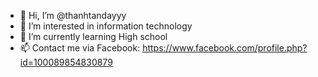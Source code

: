 - 👋 Hi, I’m @thanhtandayyy
- 👀 I’m interested in information technology
- 🌱 I’m currently learning High school
- 📫 Contact me via Facebook: https://www.facebook.com/profile.php?id=100089854830879

<!---
thanhtandayyy/thanhtandayyy is a ✨ special ✨ repository because its `README.md` (this file) appears on your GitHub profile.
You can click the Preview link to take a look at your changes.
--->
